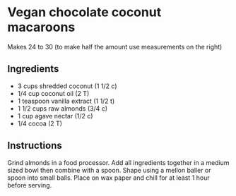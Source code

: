 # Vegan chocolate coconut macaroons

Makes 24 to 30 (to make half the amount use measurements on the right)

## Ingredients

- 3 cups shredded coconut  (1 1/2 c)
- 1/4 cup coconut oil (2 T)
- 1 teaspoon vanilla extract (1 1/2 t)
- 1 1/2 cups raw almonds (3/4 c)
- 1 cup agave nectar (1/2 c)
- 1/4 cocoa (2 T)

## Instructions

Grind almonds in a food processor. Add all ingredients together in a medium sized bowl then combine with a spoon. Shape using a mellon baller or spoon into small balls. Place on wax paper and chill for at least 1 hour before serving.